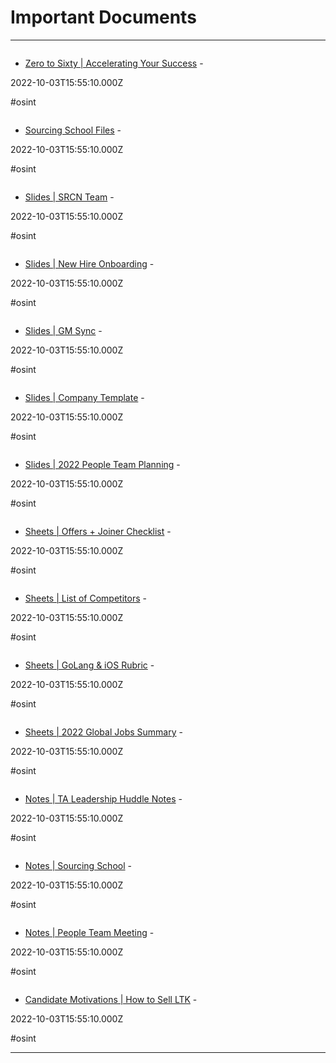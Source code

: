 # Important Documents

---

![]()

- [Zero to Sixty | Accelerating Your Success](https://drive.google.com/drive/folders/1IqRy37ij4YfNv0i631B6IxNV7N0sQj8J) - 

2022-10-03T15:55:10.000Z

#osint

![]()

- [Sourcing School Files](https://drive.google.com/drive/folders/1jyCKS2wSd2-v6m5MQKU1SA7eb-489Tu6) - 

2022-10-03T15:55:10.000Z

#osint

![]()

- [Slides | SRCN Team](https://docs.google.com/presentation/d/1MTeJzdxdIEL8MEujFOj0ob6SuOBCVLaHNoms0gcgOJ4/edit#slide=id.g10c8ee03c47_0_79) - 

2022-10-03T15:55:10.000Z

#osint

![]()

- [Slides | New Hire Onboarding](https://docs.google.com/presentation/d/1o8kmLsVNbwhc0x2igUpaRMo3og_DUzDX9-fDDq3ZDuA/edit#slide=id.p) - 

2022-10-03T15:55:10.000Z

#osint

![]()

- [Slides | GM Sync](https://docs.google.com/presentation/d/11Kifsglan2LiCkjYDLcb8yPpl1FX2GuCFCW74HWEiB8/edit#slide=id.gd1a9afe3ee_1_5) - 

2022-10-03T15:55:10.000Z

#osint

![]()

- [Slides | Company Template](https://docs.google.com/presentation/d/1Vyx2Kya37s2TmO1DBJSMeIFAOs5B_8eOTMWDeKvU33g/edit#slide=id.ge5fd6fbf24_2_17) - 

2022-10-03T15:55:10.000Z

#osint

![]()

- [Slides | 2022 People Team Planning](https://docs.google.com/presentation/d/1IgVUFQHHQs7-LcNoYlV6D4xov8kTDhpED8TjnaYmaJI/edit#slide=id.g103d2ec38a4_0_3) - 

2022-10-03T15:55:10.000Z

#osint

![]()

- [Sheets | Offers + Joiner Checklist](https://docs.google.com/spreadsheets/d/1Z8XwF2wQNN_fxNLv3d0dBI3Hjowfi85OVPoXfWbphcM/edit#gid=0) - 

2022-10-03T15:55:10.000Z

#osint

![]()

- [Sheets | List of Competitors](https://docs.google.com/spreadsheets/d/1SO24psiqtqFjGq1Xv8s4UIVukoH2tH7NWZJnkNTTW8g/edit#gid=1452451294) - 

2022-10-03T15:55:10.000Z

#osint

![]()

- [Sheets | GoLang & iOS Rubric](https://docs.google.com/spreadsheets/d/1Qk6N_TCmWpxjNx_4t_SkPfwlOP7tXzocxPPDSfN1ZBA/edit#gid=0) - 

2022-10-03T15:55:10.000Z

#osint

![]()

- [Sheets | 2022 Global Jobs Summary](https://docs.google.com/spreadsheets/d/1TN4zZTm4WNOpMv-TDQZrAiev-WxH7bg1bY1ItJEZm1g/edit#gid=1860823197) - 

2022-10-03T15:55:10.000Z

#osint

![]()

- [Notes | TA Leadership Huddle Notes](https://docs.google.com/document/d/13p0mM9MZUh_lippbxFpYRSHMPIzwgB3bl-45aXtwKVM/edit) - 

2022-10-03T15:55:10.000Z

#osint

![]()

- [Notes | Sourcing School](https://docs.google.com/document/d/1d93qjOAsmLgZjnDRQ64rQ45jJKkluWSjpAnJvBmlcOI/edit) - 

2022-10-03T15:55:10.000Z

#osint

![]()

- [Notes | People Team Meeting](https://docs.google.com/document/d/1Iwo4XPLazcilIl--va0vh5ep3DQLKF2mcfR7VayG7Yg/edit) - 

2022-10-03T15:55:10.000Z

#osint

![]()

- [Candidate Motivations | How to Sell LTK](https://docs.google.com/document/d/1OJ80nOj5oD4tFCVTmtJdLEs-tHjIWFyW0qzVKhKpMuw/edit#heading=h.q0662onlfax4) - 

2022-10-03T15:55:10.000Z

#osint

---

